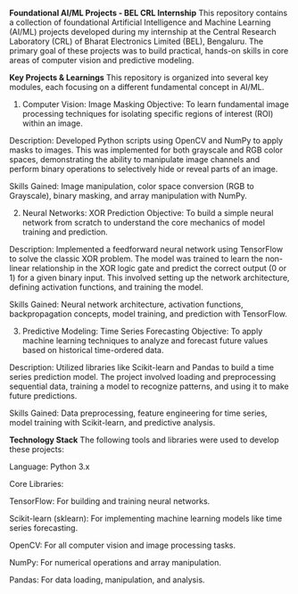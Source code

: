 **Foundational AI/ML Projects - BEL CRL Internship**
This repository contains a collection of foundational Artificial Intelligence and Machine Learning (AI/ML) projects developed during my internship at the Central Research Laboratory (CRL) of Bharat Electronics Limited (BEL), Bengaluru. The primary goal of these projects was to build practical, hands-on skills in core areas of computer vision and predictive modeling.

**Key Projects & Learnings**
This repository is organized into several key modules, each focusing on a different fundamental concept in AI/ML.

1. Computer Vision: Image Masking
Objective: To learn fundamental image processing techniques for isolating specific regions of interest (ROI) within an image.

Description: Developed Python scripts using OpenCV and NumPy to apply masks to images. This was implemented for both grayscale and RGB color spaces, demonstrating the ability to manipulate image channels and perform binary operations to selectively hide or reveal parts of an image.

Skills Gained: Image manipulation, color space conversion (RGB to Grayscale), binary masking, and array manipulation with NumPy.

2. Neural Networks: XOR Prediction
Objective: To build a simple neural network from scratch to understand the core mechanics of model training and prediction.

Description: Implemented a feedforward neural network using TensorFlow to solve the classic XOR problem. The model was trained to learn the non-linear relationship in the XOR logic gate and predict the correct output (0 or 1) for a given binary input. This involved setting up the network architecture, defining activation functions, and training the model.

Skills Gained: Neural network architecture, activation functions, backpropagation concepts, model training, and prediction with TensorFlow.

3. Predictive Modeling: Time Series Forecasting
Objective: To apply machine learning techniques to analyze and forecast future values based on historical time-ordered data.

Description: Utilized libraries like Scikit-learn and Pandas to build a time series prediction model. The project involved loading and preprocessing sequential data, training a model to recognize patterns, and using it to make future predictions.

Skills Gained: Data preprocessing, feature engineering for time series, model training with Scikit-learn, and predictive analysis.

**Technology Stack**
The following tools and libraries were used to develop these projects:

Language: Python 3.x

Core Libraries:

TensorFlow: For building and training neural networks.

Scikit-learn (sklearn): For implementing machine learning models like time series forecasting.

OpenCV: For all computer vision and image processing tasks.

NumPy: For numerical operations and array manipulation.

Pandas: For data loading, manipulation, and analysis.

